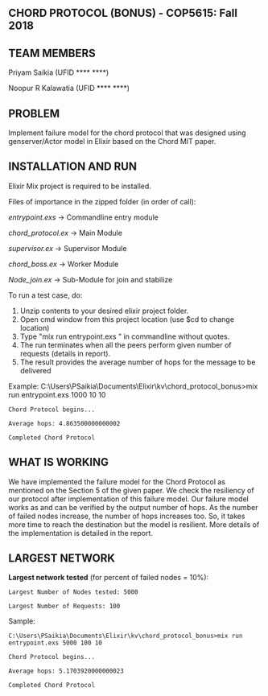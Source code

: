 ## **CHORD PROTOCOL (BONUS) - COP5615: Fall 2018**

## **TEAM MEMBERS**
Priyam Saikia (UFID **** ****)

Noopur R Kalawatia (UFID **** ****)

## **PROBLEM**
Implement failure model for the chord protocol that was designed using 
genserver/Actor model in Elixir based on the Chord MIT paper.

## **INSTALLATION AND RUN** 

Elixir Mix project is required to be installed. 

Files of importance in the zipped folder (in order of call):

*entrypoint.exs*     -> Commandline entry module

*chord_protocol.ex*  -> Main Module

*supervisor.ex*     -> Supervisor Module

*chord_boss.ex*      -> Worker Module

*Node_join.ex*       -> Sub-Module for join and stabilize

To run a test case, do:

1. Unzip contents to your desired elixir project folder.
2. Open cmd window from this project location (use $cd <location> to change location)
3. Type "mix run entrypoint.exs <numNodes> <numRequests> <failNodes>" in commandline without quotes. 
4. The run terminates when all the peers perform given number of requests (details in report). 
5. The result provides the average number of hops for the message to be delivered

Example:
	C:\Users\PSaikia\Documents\Elixir\kv\chord_protocol_bonus>mix run entrypoint.exs 1000 10 10
	
	Chord Protocol begins...
	
	Average hops: 4.863500000000002
	
	Completed Chord Protocol
   
## **WHAT IS WORKING**

We have implemented the failure model for the Chord Protocol as mentioned on the Section 5 
of the given paper. We check the resiliency of our protocol after implementation of this 
failure model. Our failure model works as and can be verified by the output number of hops.
As the number of failed nodes increase, the number of hops increases too. So, it takes more
time to reach the destination but the model is resilient. More details of the implementation
is detailed in the report.

## **LARGEST NETWORK**
    
**Largest network tested** (for percent of failed nodes = 10%): 
	
	Largest Number of Nodes tested: 5000
	
	Largest Number of Requests: 100
	
Sample:
	
	C:\Users\PSaikia\Documents\Elixir\kv\chord_protocol_bonus>mix run entrypoint.exs 5000 100 10
	
	Chord Protocol begins...
	
	Average hops: 5.1703920000000023
	
	Completed Chord Protocol
